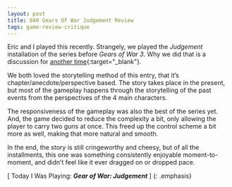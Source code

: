 ```yaml
---
layout: post
title: 840 Gears Of War Judgement Review
tags: game-review-critique
---
```

Eric and I played this recently.  Strangely, we played the *Judgement* installation of the series before *Gears of War 3*.  Why we did that is a discussion for [another time](http://www.foster-douglas.com/games/857-gears-of-war-3-review/){:target="_blank"}.

We both loved the storytelling method of this entry, that it’s chapter/anecdote/perspective based.  The story takes place in the present, but most of the gameplay happens through the storytelling of the past events from the perspectives of the 4 main characters.

The responsiveness of the gameplay was also the best of the series yet.  And, the game decided to reduce the complexity a bit, only allowing the player to carry two guns at once.  This freed up the control scheme a bit more as well, making that more natural and smooth.

In the end, the story is still cringeworthy and cheesy, but of all the installments, this one was something consistently enjoyable moment-to-moment, and didn’t feel like it ever dragged on or dropped pace.

[ Today I Was Playing: ***Gear of War: Judgement*** ]
{: .emphasis}

